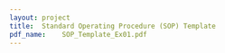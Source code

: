 ```yaml
---
layout: project
title:  Standard Operating Procedure (SOP) Template
pdf_name:    SOP_Template_Ex01.pdf
---
```

